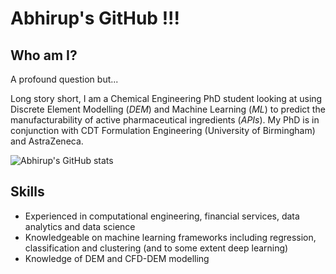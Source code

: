 # Abhirup's GitHub !!!

<!--
**abhirup-roy/abhirup-roy** is a ✨ _special_ ✨ repository because its `README.md` (this file) appears on your GitHub profile.

Here are some ideas to get you started:

- 🔭 I’m currently working on ...
- 🌱 I’m currently learning ...
- 👯 I’m looking to collaborate on ...
- 🤔 I’m looking for help with ...
- 💬 Ask me about ...
- 📫 How to reach me: ...
- 😄 Pronouns: ...
- ⚡ Fun fact: ...
-->

## Who am I?

A profound question but...

Long story short, I am a Chemical Engineering PhD student looking at using Discrete Element Modelling (_DEM_) and Machine Learning (_ML_) to predict the manufacturability of active pharmaceutical ingredients (_APIs_). My PhD is in conjunction with CDT Formulation Engineering (University of Birmingham) and AstraZeneca.

![Abhirup's GitHub stats](https://github-readme-stats.vercel.app/api?username=anuraghazra&show_icons=true&theme=radical)

## Skills
- Experienced in computational engineering, financial services, data analytics and data science
- Knowledgeable on machine learning frameworks including regression, classification and clustering (and to some extent deep learning)
- Knowledge of DEM and CFD-DEM modelling
